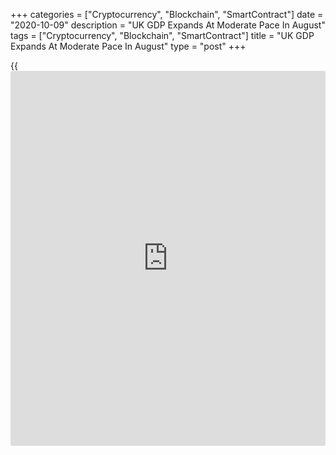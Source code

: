 +++
categories = ["Cryptocurrency", "Blockchain", "SmartContract"]
date = "2020-10-09"
description = "UK GDP Expands At Moderate Pace In August"
tags = ["Cryptocurrency", "Blockchain", "SmartContract"]
title = "UK GDP Expands At Moderate Pace In August"
type = "post"
+++

{{<iframe id="large-banner" src="https://www.bounty.group/#slide=23.0" width="100%" height="600" scrolling="no" style="border: 0px solid rgb(216, 221, 230); border-radius: 3px;">}}

The UK [economy][1] grew at a moderate pace in August as lockdown
measures continued to ease, the Office for National Statistics said
Friday.

Gross domestic product climbed 2.1 percent on month, slower than the 6.4
percent expansion seen in July.

This was the fourth consecutive monthly increase following a record fall
of 19.5 percent in April.

August GDP was 21.7 percent higher than its April 2020 low. Nonetheless,
it remained 9.2 percent below the levels seen in February 2020.  
  
In three months to August, GDP grew 8 percent, following two consecutive
quarterly falls.

On the production side, service sector output growth slowed to 2.4
percent in August from 5.9 percent in July.

Likewise, growth in industrial output eased to 0.3 percent from 5.2
percent. Manufacturing output gained 0.7 percent versus a 6.9 percent
growth in July.

Construction output was up 3 percent, which was much slower than the
17.2 percent expansion logged a month ago.

Another report from ONS showed that the visible trade deficit widened to
GBP 9.01 billion from GBP 7.86 billion in July as exports grew only 0.4
percent on month, while imports climbed 3.7 percent.

The overall trade surplus totaled GBP 1.36 billion in August versus a
GBP 1.68 billion surplus a month ago.

For comments and feedback [contact](https://www.playgroundfx.com/contact/): editorial@rtt[news](https://www.letsplayfx.com/blog/forex-news-website/).com

[Economic News][1]

 **What parts of the world are seeing the best (and worst) economic
performances lately? Click[here][2] to check out our [Econ Scorecard][2]
and find out! See up-to-the-moment [ranking](https://www.playgroundfx.com/blog/crypto-exchange-ranking/)s for the best and worst
performers in [GDP][3], [unemployment rate][4], [inflation][5] and much
more.**

   1. www.rtt[news](https://www.letsplayfx.com/blog/forex-news-website/).com/Content/EconomicNews.aspx
   2. www.rtt[news](https://www.letsplayfx.com/blog/forex-news-website/).com/economic-scorecard/world-rank/PPI/highest-performance.aspx
   3. www.rtt[news](https://www.letsplayfx.com/blog/forex-news-website/).com/economic-scorecard/world-rank/GDP/highest-performance.aspx
   4. www.rtt[news](https://www.letsplayfx.com/blog/forex-news-website/).com/economic-scorecard/world-rank/unemployment-rate/lowest-performance.aspx
   5. www.rtt[news](https://www.letsplayfx.com/blog/forex-news-website/).com/economic-scorecard/world-rank/CPI/highest-performance.aspx